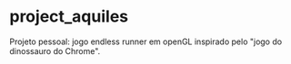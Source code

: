 # project_aquiles
Projeto pessoal: jogo endless runner em openGL inspirado pelo "jogo do dinossauro do Chrome".
